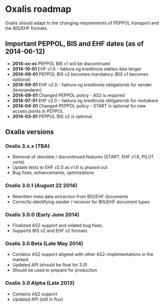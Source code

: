 # Oxalis roadmap
Oxalis should adapt to the changing requirements of PEPPOL transport and the BIS/EHF formats.

## Important PEPPOL, BIS and EHF dates (as of 2014-06-12)

* **2014-xx-xx** PEPPOL BIS v1 will be discontinued 
* **2014-10-01** EHF v1.6 - faktura og kreditnota støttes ikke lenger
* **2014-09-01** PEPPOL BIS v2 becomes mandatory (BIS v1 becomes optional)
* **2014-09-01** EHF v2.0 - faktura og kreditnota obligatorisk for sender (leverandører)
* **2014-09-01** Changed PEPPOL policy - AS2 is required
* **2014-07-01** EHF v2.0 – faktura og kreditnota obligatorisk for mottakere
* **2014-04-01** Changed PEPPOL policy - START is optional for new access points in PEPPOL
* **2014-03-01** PEPPOL BIS v2 is optional

## Oxalis versions

### Oxalis 3.x.x (TBA)
* Removal of obsolete / discontinued features (START, EHF v1.6, PILOT certs)
* Update tests to EHF v2.0 as v1.6 is phased out
* Bug fixes, enhancements, optimizations

### Oxalis 3.0.1 (August 22 2014)
* Rewritten meta data extraction from BIS/EHF documents
* Correctly identifying sender / receiver for BIS/EHF document types

### Oxalis 3.0.0 (Early June 2014)
* Finalized AS2 support and related bug fixes.
* Supports BIS v2 and EHF v2 formats

### Oxalis 3.0 Beta (Late May 2014)
* Contains AS2 support aligned with other AS2-implementations in the marked.
* Updated API (should be final for 3.0)
* Should be used to prepare for production

### Oxalis 3.0 Alpha (Late 2013)
* Contains AS2 support
* Updated API (still in flux)
